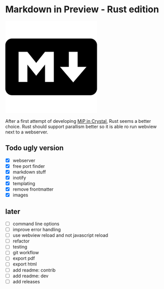 # Markdown in Preview - Rust edition

![](markdown.png)

After a first attempt of developing [MiP in
Crystal](https://github.com/mipmip/mip.cr), Rust seems a better choice.  Rust
should support parallism better so it is able ro run webview next to a
webserver.

## Todo ugly version

- [x] webserver
- [x] free port finder
- [x] markdown stuff
- [x] inotify
- [x] templating
- [x] remove frontmatter
- [x] images

## later

- [ ] command line options
- [ ] improve error handling
- [ ] use webview reload and not javascript reload
- [ ] refactor
- [ ] testing
- [ ] git workflow
- [ ] export pdf
- [ ] export html
- [ ] add readme: contrib
- [ ] add readme: dev
- [ ] add releases
